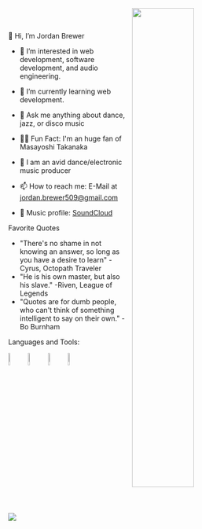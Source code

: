 <img src="https://user-images.githubusercontent.com/114613634/216458167-6e7301cf-7733-4617-af2c-ae0a0a37a718.jpg" height=50% width=50% align=right />
<br /> <br />

👋 Hi, I’m Jordan Brewer
- 👀 I’m interested in web development, software development, and audio engineering.
- 🌱 I’m currently learning web development.
- 💭 Ask me anything about dance, jazz, or disco music
- 🙋‍♂️ Fun Fact: I'm an huge fan of Masayoshi Takanaka
- 🎼 I am an avid dance/electronic music producer

- 📫 How to reach me: E-Mail at jordan.brewer509@gmail.com
- 🎵 Music profile: [SoundCloud](https://www.soundcloud.com/zoxlei)

Favorite Quotes

- "There's no shame in not knowing an answer, so long as you have a desire to learn" - Cyrus, Octopath Traveler <br />
- "He is his own master, but also his slave." -Riven, League of Legends
- "Quotes are for dumb people, who can't think of something intelligent to say on their own." -Bo Burnham

Languages and Tools:

<img src="https://user-images.githubusercontent.com/114613634/216470805-a1aeff44-9a92-45ce-9a96-7a4a9aab87c1.svg" height=8% width=8% /><img src="https://user-images.githubusercontent.com/114613634/216470700-f5ab9c8a-196a-473d-a60d-89dfe43b0e8a.svg" height=8% width=8% /><img src="https://user-images.githubusercontent.com/114613634/216470455-6ecfed80-1999-4e69-88aa-6cdb2ef41423.svg" height=8% width=8% /><img src="https://user-images.githubusercontent.com/114613634/216466624-e2cb5c1e-13f4-4b4d-9110-0135b07296ad.svg" height=8% width=8% />

![](https://komarev.com/ghpvc/?username=jordanbrewer509)

